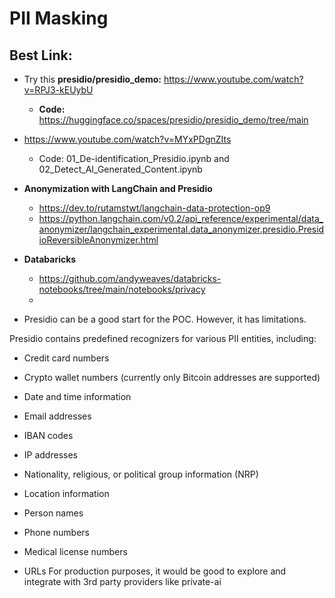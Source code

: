 # PII Masking

## Best Link:

- Try this **presidio/presidio_demo:** https://www.youtube.com/watch?v=RPJ3-kEUybU

  - **Code:** https://huggingface.co/spaces/presidio/presidio_demo/tree/main

- https://www.youtube.com/watch?v=MYxPDgnZIts

  - Code: 01_De-identification_Presidio.ipynb and 02_Detect_AI_Generated_Content.ipynb

- **Anonymization with LangChain and Presidio**

  - https://dev.to/rutamstwt/langchain-data-protection-op9
  - https://python.langchain.com/v0.2/api_reference/experimental/data_anonymizer/langchain_experimental.data_anonymizer.presidio.PresidioReversibleAnonymizer.html

- **Databaricks**
  - https://github.com/andyweaves/databricks-notebooks/tree/main/notebooks/privacy
  - 
- Presidio can be a good start for the POC. However, it has limitations.

Presidio contains predefined recognizers for various PII entities, including:

- Credit card numbers

- Crypto wallet numbers (currently only Bitcoin addresses are supported)
- Date and time information
- Email addresses
- IBAN codes
- IP addresses
- Nationality, religious, or political group information (NRP)
- Location information
- Person names
- Phone numbers
- Medical license numbers
- URLs
  For production purposes, it would be good to explore and integrate with 3rd party providers like private-ai
